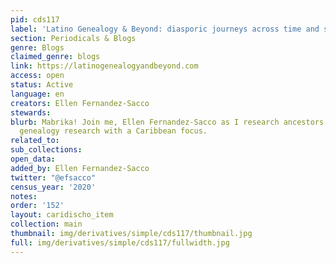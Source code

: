 ```yaml
---
pid: cds117
label: 'Latino Genealogy & Beyond: diasporic journeys across time and space'
section: Periodicals & Blogs
genre: Blogs
claimed_genre: blogs
link: https://latinogenealogyandbeyond.com
access: open
status: Active
language: en
creators: Ellen Fernandez-Sacco
stewards:
blurb: Mabrika! Join me, Ellen Fernandez-Sacco as I research ancestors and discuss
  genealogy research with a Caribbean focus.
related_to:
sub_collections:
open_data:
added_by: Ellen Fernandez-Sacco
twitter: "@efsacco"
census_year: '2020'
notes:
order: '152'
layout: caridischo_item
collection: main
thumbnail: img/derivatives/simple/cds117/thumbnail.jpg
full: img/derivatives/simple/cds117/fullwidth.jpg
---
```

